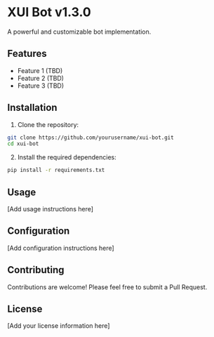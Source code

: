 # XUI Bot v1.3.0

A powerful and customizable bot implementation.

## Features

- Feature 1 (TBD)
- Feature 2 (TBD)
- Feature 3 (TBD)

## Installation

1. Clone the repository:
```bash
git clone https://github.com/yourusername/xui-bot.git
cd xui-bot
```

2. Install the required dependencies:
```bash
pip install -r requirements.txt
```

## Usage

[Add usage instructions here]

## Configuration

[Add configuration instructions here]

## Contributing

Contributions are welcome! Please feel free to submit a Pull Request.

## License

[Add your license information here] 